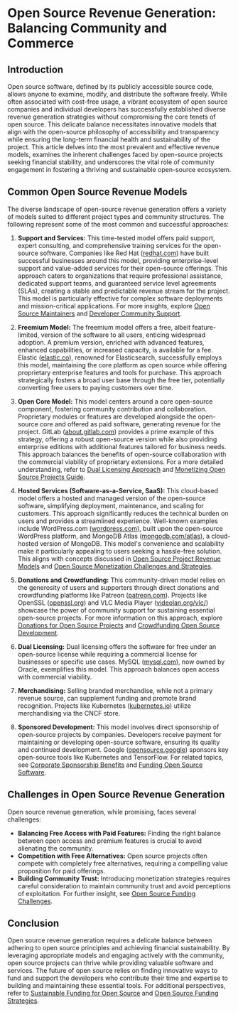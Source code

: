 # Open Source Revenue Generation: Balancing Community and Commerce

## Introduction

Open source software, defined by its publicly accessible source code, allows anyone to examine, modify, and distribute the software freely. While often associated with cost-free usage, a vibrant ecosystem of open source companies and individual developers has successfully established diverse revenue generation strategies without compromising the core tenets of open source. This delicate balance necessitates innovative models that align with the open-source philosophy of accessibility and transparency while ensuring the long-term financial health and sustainability of the project. This article delves into the most prevalent and effective revenue models, examines the inherent challenges faced by open-source projects seeking financial stability, and underscores the vital role of community engagement in fostering a thriving and sustainable open-source ecosystem.

## Common Open Source Revenue Models

The diverse landscape of open-source revenue generation offers a variety of models suited to different project types and community structures. The following represent some of the most common and successful approaches:

1. **Support and Services:** This time-tested model offers paid support, expert consulting, and comprehensive training services for the open-source software. Companies like Red Hat ([redhat.com](https://www.redhat.com)) have built successful businesses around this model, providing enterprise-level support and value-added services for their open-source offerings. This approach caters to organizations that require professional assistance, dedicated support teams, and guaranteed service level agreements (SLAs), creating a stable and predictable revenue stream for the project. This model is particularly effective for complex software deployments and mission-critical applications. For more insights, explore [Open Source Maintainers](https://www.license-token.com/wiki/open-source-maintainers) and [Developer Community Support](https://www.license-token.com/wiki/developer-community-support).

2. **Freemium Model:** The freemium model offers a free, albeit feature-limited, version of the software to all users, enticing widespread adoption. A premium version, enriched with advanced features, enhanced capabilities, or increased capacity, is available for a fee. Elastic ([elastic.co](https://www.elastic.co)), renowned for Elasticsearch, successfully employs this model, maintaining the core platform as open source while offering proprietary enterprise features and tools for purchase. This approach strategically fosters a broad user base through the free tier, potentially converting free users to paying customers over time.

3. **Open Core Model:** This model centers around a core open-source component, fostering community contribution and collaboration. Proprietary modules or features are developed alongside the open-source core and offered as paid software, generating revenue for the project. GitLab ([about.gitlab.com](https://about.gitlab.com/)) provides a prime example of this strategy, offering a robust open-source version while also providing enterprise editions with additional features tailored for business needs. This approach balances the benefits of open-source collaboration with the commercial viability of proprietary extensions. For a more detailed understanding, refer to [Dual Licensing Approach](https://www.license-token.com/wiki/dual-licensing-approach) and [Monetizing Open Source Projects Guide](https://www.license-token.com/wiki/monetizing-open-source-projects-guide).

4. **Hosted Services (Software-as-a-Service, SaaS):** This cloud-based model offers a hosted and managed version of the open-source software, simplifying deployment, maintenance, and scaling for customers. This approach significantly reduces the technical burden on users and provides a streamlined experience. Well-known examples include WordPress.com ([wordpress.com](https://wordpress.com)), built upon the open-source WordPress platform, and MongoDB Atlas ([mongodb.com/atlas](https://www.mongodb.com/atlas)), a cloud-hosted version of MongoDB. This model's convenience and scalability make it particularly appealing to users seeking a hassle-free solution. This aligns with concepts discussed in [Open Source Project Revenue Models](https://www.license-token.com/wiki/open-source-project-revenue-models) and [Open Source Monetization Challenges and Strategies](https://www.license-token.com/wiki/open-source-monetization-challenges-and-strategies).

5. **Donations and Crowdfunding:** This community-driven model relies on the generosity of users and supporters through direct donations and crowdfunding platforms like Patreon ([patreon.com](https://www.patreon.com)). Projects like OpenSSL ([openssl.org](https://www.openssl.org/)) and VLC Media Player ([videolan.org/vlc/](https://videolan.org/vlc/)) showcase the power of community support for sustaining essential open-source projects. For more information on this approach, explore [Donations for Open Source Projects](https://www.license-token.com/wiki/donations-for-open-source-projects) and [Crowdfunding Open Source Development](https://www.license-token.com/wiki/crowdfunding-open-source-development).

6. **Dual Licensing:** Dual licensing offers the software for free under an open-source license while requiring a commercial license for businesses or specific use cases. MySQL ([mysql.com](https://www.mysql.com/)), now owned by Oracle, exemplifies this model. This approach balances open access with commercial viability.

7. **Merchandising:** Selling branded merchandise, while not a primary revenue source, can supplement funding and promote brand recognition. Projects like Kubernetes ([kubernetes.io](https://kubernetes.io/)) utilize merchandising via the CNCF store.

8. **Sponsored Development:** This model involves direct sponsorship of open-source projects by companies. Developers receive payment for maintaining or developing open-source software, ensuring its quality and continued development. Google ([opensource.google](https://opensource.google/)) sponsors key open-source tools like Kubernetes and TensorFlow. For related topics, see [Corporate Sponsorship Benefits](https://www.license-token.com/wiki/corporate-sponsorship-benefits) and [Funding Open Source Software](https://www.license-token.com/wiki/funding-open-source-software).

## Challenges in Open Source Revenue Generation

Open source revenue generation, while promising, faces several challenges:

* **Balancing Free Access with Paid Features:** Finding the right balance between open access and premium features is crucial to avoid alienating the community.
* **Competition with Free Alternatives:** Open source projects often compete with completely free alternatives, requiring a compelling value proposition for paid offerings.
* **Building Community Trust:** Introducing monetization strategies requires careful consideration to maintain community trust and avoid perceptions of exploitation. For further insight, see [Open Source Funding Challenges](https://www.license-token.com/wiki/open-source-funding-challenges).

## Conclusion

Open source revenue generation requires a delicate balance between adhering to open source principles and achieving financial sustainability. By leveraging appropriate models and engaging actively with the community, open source projects can thrive while providing valuable software and services. The future of open source relies on finding innovative ways to fund and support the developers who contribute their time and expertise to building and maintaining these essential tools. For additional perspectives, refer to [Sustainable Funding for Open Source](https://www.license-token.com/wiki/sustainable-funding-for-open-source) and [Open Source Funding Strategies](https://www.license-token.com/wiki/open-source-funding-strategies).